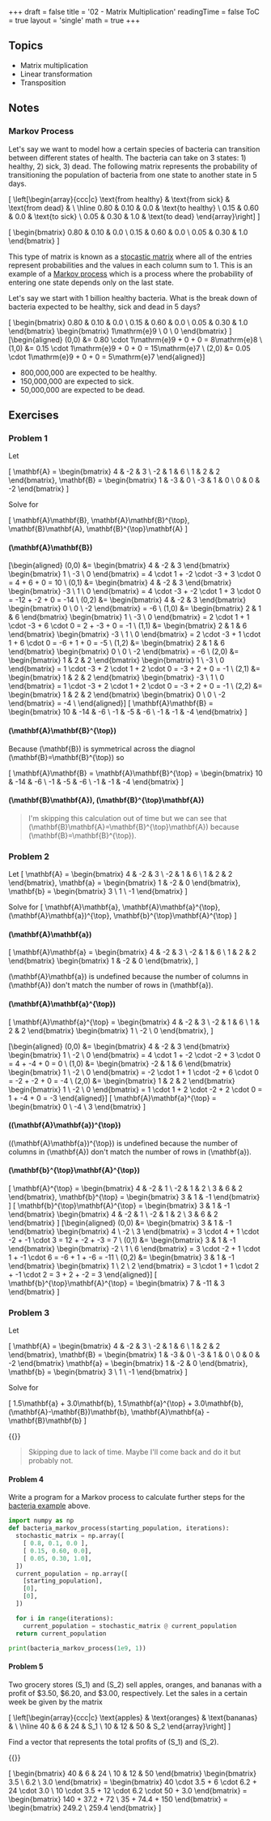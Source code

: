 +++
draft = false
title = '02 - Matrix Multiplication'
readingTime = false
ToC = true
layout = 'single'
math = true
+++

## Topics

- Matrix multiplication
- Linear transformation
- Transposition

## Notes

### Markov Process

Let's say we want to model how a certain species of bacteria can transition between different states of health. The bacteria can take on 3 states: 1) healthy, 2) sick, 3) dead. The following matrix represents the probability of transitioning the population of bacteria from one state to another state in 5 days.

\[
\left[\begin{array}{ccc|c}
\text{from healthy} & \text{from sick} & \text{from dead} & \\
\hline
0.80 & 0.10 & 0.0 & \text{to healthy} \\
0.15 & 0.60 & 0.0 & \text{to sick} \\
0.05 & 0.30 & 1.0 & \text{to dead}
\end{array}\right]
\]

\[
\begin{bmatrix}
  0.80 & 0.10 & 0.0 \\
  0.15 & 0.60 & 0.0 \\
  0.05 & 0.30 & 1.0
\end{bmatrix}
\]

This type of matrix is known as a [stocastic matrix](https://en.wikipedia.org/wiki/Stochastic_matrix) where all of the entries represent probabilities and the values in each column sum to 1. This is an example of a [Markov process](https://en.wikipedia.org/wiki/Markov_chain) which is a process where the probability of entering one state depends only on the last state.

Let's say we start with 1 billion healthy bacteria. What is the break down of bacteria expected to be healthy, sick and dead in 5 days?

\[
  \begin{bmatrix}
    0.80 & 0.10 & 0.0 \\
    0.15 & 0.60 & 0.0 \\
    0.05 & 0.30 & 1.0
  \end{bmatrix}
  \begin{bmatrix}
    1\mathrm{e}9 \\
    0 \\
    0
  \end{bmatrix}
\]
\[\begin{aligned}
  (0,0) &= 0.80 \cdot 1\mathrm{e}9 + 0 + 0 = 8\mathrm{e}8 \\
  (1,0) &= 0.15 \cdot 1\mathrm{e}9 + 0 + 0 = 15\mathrm{e}7 \\
  (2,0) &= 0.05 \cdot 1\mathrm{e}9 + 0 + 0 = 5\mathrm{e}7
\end{aligned}\]

- 800,000,000 are expected to be healthy.
- 150,000,000 are expected to sick.
- 50,000,000 are expected to be dead.

## Exercises

### Problem 1

Let

\[
  \mathbf{A} = \begin{bmatrix}
    4  & -2 & 3 \\
    -2 & 1  & 6 \\
    1  & 2  & 2
  \end{bmatrix},
  \mathbf{B} = \begin{bmatrix}
    1  & -3 & 0 \\
    -3 & 1  & 0 \\
    0  & 0  & -2
  \end{bmatrix}
\]

Solve for

\[
  \mathbf{A}\mathbf{B}, \mathbf{A}\mathbf{B}^{\top}, \mathbf{B}\mathbf{A}, \mathbf{B}^{\top}\mathbf{A}
\]

#### \(\mathbf{A}\mathbf{B}\)

\[\begin{aligned}
  (0,0) &=
    \begin{bmatrix} 4 & -2 & 3 \end{bmatrix}
    \begin{bmatrix} 1 \\ -3 \\ 0 \end{bmatrix} =
    4 \cdot 1 + -2 \cdot -3 + 3 \cdot 0 =
    4 + 6 + 0 = 10 \\
  (0,1) &= 
    \begin{bmatrix} 4 & -2 & 3 \end{bmatrix}
    \begin{bmatrix} -3 \\ 1 \\ 0 \end{bmatrix} =
    4 \cdot -3 + -2 \cdot 1 + 3 \cdot 0 =
    -12 + -2 + 0 = -14 \\
  (0,2) &= 
    \begin{bmatrix} 4 & -2 & 3 \end{bmatrix}
    \begin{bmatrix} 0 \\ 0 \\ -2 \end{bmatrix} = -6 \\
  (1,0) &= 
    \begin{bmatrix} 2 & 1 & 6 \end{bmatrix}
    \begin{bmatrix} 1 \\ -3 \\ 0 \end{bmatrix} =
    2 \cdot 1 + 1 \cdot -3 + 6 \cdot 0 = 2 + -3 + 0 = -1 \\
  (1,1) &=
    \begin{bmatrix} 2 & 1 & 6 \end{bmatrix}
    \begin{bmatrix} -3 \\ 1 \\ 0 \end{bmatrix} =
    2 \cdot -3 + 1 \cdot 1 + 6 \cdot 0 = -6 + 1 + 0 = -5 \\
  (1,2) &=
    \begin{bmatrix} 2 & 1 & 6 \end{bmatrix}
    \begin{bmatrix} 0 \\ 0 \\ -2 \end{bmatrix} = -6 \\
  (2,0) &= 
    \begin{bmatrix} 1 & 2 & 2 \end{bmatrix}
    \begin{bmatrix} 1 \\ -3 \\ 0 \end{bmatrix} =
    1 \cdot -3 + 2 \cdot 1 + 2 \cdot 0 = -3 + 2 + 0 = -1 \\
  (2,1) &=
    \begin{bmatrix} 1 & 2 & 2 \end{bmatrix}
    \begin{bmatrix} -3 \\ 1 \\ 0 \end{bmatrix} =
    1 \cdot -3 + 2 \cdot 1 + 2 \cdot 0 = -3 + 2 + 0 = -1 \\
  (2,2) &=
    \begin{bmatrix} 1 & 2 & 2 \end{bmatrix}
    \begin{bmatrix} 0 \\ 0 \\ -2 \end{bmatrix} = -4 \\
\end{aligned}\]
\[
 \mathbf{A}\mathbf{B} = 
  \begin{bmatrix}
    10 & -14 & -6 \\
    -1 & -5 & -6 \\
    -1 & -1 & -4
  \end{bmatrix}
\]

#### \(\mathbf{A}\mathbf{B}^{\top}\)

Because \(\mathbf{B}\) is symmetrical across the diagnol \(\mathbf{B}=\mathbf{B}^{\top}\) so

\[
 \mathbf{A}\mathbf{B} = 
 \mathbf{A}\mathbf{B}^{\top} = 
  \begin{bmatrix}
    10 & -14 & -6 \\
    -1 & -5 & -6 \\
    -1 & -1 & -4
  \end{bmatrix}
\]

#### \(\mathbf{B}\mathbf{A}\), \(\mathbf{B}^{\top}\mathbf{A}\)

> I'm skipping this calculation out of time but we can see that \(\mathbf{B}\mathbf{A}=\mathbf{B}^{\top}\mathbf{A}\) because \(\mathbf{B}=\mathbf{B}^{\top}\).

### Problem 2

Let
\[
  \mathbf{A} = \begin{bmatrix}
    4  & -2 & 3 \\
    -2 & 1  & 6 \\
    1  & 2  & 2
  \end{bmatrix},
  \mathbf{a} = \begin{bmatrix}
    1 & -2 & 0
  \end{bmatrix},
  \mathbf{b} = \begin{bmatrix}
    3 \\ 1 \\ -1
  \end{bmatrix}
\]

Solve for
\[
  \mathbf{A}\mathbf{a}, \mathbf{A}\mathbf{a}^{\top}, (\mathbf{A}\mathbf{a})^{\top}, \mathbf{b}^{\top}\mathbf{A}^{\top}
\]

#### \(\mathbf{A}\mathbf{a}\)

\[
  \mathbf{A}\mathbf{a} = 
  \begin{bmatrix}
    4  & -2 & 3 \\
    -2 & 1  & 6 \\
    1  & 2  & 2
  \end{bmatrix}
  \begin{bmatrix}
    1 & -2 & 0
  \end{bmatrix},
\]

\(\mathbf{A}\mathbf{a}\) is undefined because the number of columns in \(\mathbf{A}\) don't match the number of rows in \(\mathbf{a}\).

#### \(\mathbf{A}\mathbf{a}^{\top}\)

\[
  \mathbf{A}\mathbf{a}^{\top} = 
  \begin{bmatrix}
    4  & -2 & 3 \\
    -2 & 1  & 6 \\
    1  & 2  & 2
  \end{bmatrix}
  \begin{bmatrix}
    1 \\ -2 \\ 0
  \end{bmatrix},
\]

\[\begin{aligned}
  (0,0) &=
    \begin{bmatrix}
      4  & -2 & 3
    \end{bmatrix}
    \begin{bmatrix}
      1 \\ -2 \\ 0
    \end{bmatrix} =
    4 \cdot 1 + -2 \cdot -2 + 3 \cdot 0 =
    4 + -4 + 0 = 0 \\
  (1,0) &=
    \begin{bmatrix}
      -2 & 1 & 6
    \end{bmatrix}
    \begin{bmatrix}
      1 \\ -2 \\ 0
    \end{bmatrix} =
    -2 \cdot 1 + 1 \cdot -2 + 6 \cdot 0 =
    -2 + -2 + 0 = -4 \\
  (2,0) &=
    \begin{bmatrix}
      1  & 2  & 2
    \end{bmatrix}
    \begin{bmatrix}
      1 \\ -2 \\ 0
    \end{bmatrix} =
    1 \cdot 1 + 2 \cdot -2 + 2 \cdot 0 =
    1 + -4 + 0 = -3
\end{aligned}\]
\[
  \mathbf{A}\mathbf{a}^{\top} = \begin{bmatrix}
    0 \\ -4 \\ 3
  \end{bmatrix}
\]

#### \((\mathbf{A}\mathbf{a})^{\top}\)

\((\mathbf{A}\mathbf{a})^{\top}\) is undefined because the number of columns in \(\mathbf{A}\) don't match the number of rows in \(\mathbf{a}\).

#### \(\mathbf{b}^{\top}\mathbf{A}^{\top}\)

\[
  \mathbf{A}^{\top} = \begin{bmatrix}
    4  & -2 & 1 \\
    -2 & 1  & 2 \\
    3  & 6  & 2
  \end{bmatrix},
  \mathbf{b}^{\top} = \begin{bmatrix}
    3 & 1 & -1
  \end{bmatrix}
\]
\[
 \mathbf{b}^{\top}\mathbf{A}^{\top} = 
  \begin{bmatrix}
    3 & 1 & -1
  \end{bmatrix}
  \begin{bmatrix}
    4  & -2 & 1 \\
    -2 & 1  & 2 \\
    3  & 6  & 2
  \end{bmatrix}
\]
\[\begin{aligned}
  (0,0) &=
    \begin{bmatrix}
      3 & 1 & -1
    \end{bmatrix}
    \begin{bmatrix}
      4 \\ -2 \\ 3
    \end{bmatrix} =
    3 \cdot 4 + 1 \cdot -2 + -1 \cdot 3 = 12 + -2 + -3 = 7 \\
  (0,1) &= 
    \begin{bmatrix}
      3 & 1 & -1
    \end{bmatrix}
    \begin{bmatrix}
     -2 \\ 1 \\ 6
    \end{bmatrix} =
    3 \cdot -2 + 1 \cdot 1 + -1 \cdot 6 = -6 + 1 + -6 = -11 \\
  (0,2) &=
    \begin{bmatrix}
      3 & 1 & -1
    \end{bmatrix}
    \begin{bmatrix}
     1 \\ 2 \\ 2
    \end{bmatrix} =
    3 \cdot 1 + 1 \cdot 2 + -1 \cdot 2 = 3 + 2 + -2 = 3
\end{aligned}\]
\[
  \mathbf{b}^{\top}\mathbf{A}^{\top} = \begin{bmatrix}
    7 & -11 & 3
  \end{bmatrix}
\]

### Problem 3

Let

\[
  \mathbf{A} = \begin{bmatrix}
    4  & -2 & 3 \\
    -2 & 1  & 6 \\
    1  & 2  & 2
  \end{bmatrix},
  \mathbf{B} = \begin{bmatrix}
    1  & -3 & 0 \\
    -3 & 1  & 0 \\
    0  & 0  & -2
  \end{bmatrix}
  \mathbf{a} = \begin{bmatrix}
    1 & -2 & 0
  \end{bmatrix},
  \mathbf{b} = \begin{bmatrix}
    3 \\ 1 \\ -1
  \end{bmatrix}
\]

Solve for

\[
  1.5\mathbf{a} + 3.0\mathbf{b}, 1.5\mathbf{a}^{\top} + 3.0\mathbf{b}, (\mathbf{A}-\mathbf{B})\mathbf{b}, \mathbf{A}\mathbf{a} - \mathbf{B}\mathbf{b}
\]

{{<divider>}}

> Skipping due to lack of time. Maybe I'll come back and do it but probably not.

#### Problem 4

Write a program for a Markov process to calculate further steps for the [bacteria example](#markov-process) above.

```python
import numpy as np
def bacteria_markov_process(starting_population, iterations):
  stochastic_matrix = np.array([
    [ 0.8, 0.1, 0.0 ],
    [ 0.15, 0.60, 0.0],
    [ 0.05, 0.30, 1.0],
  ])
  current_population = np.array([
    [starting_population],
    [0],
    [0],
  ])

  for i in range(iterations):
    current_population = stochastic_matrix @ current_population
  return current_population

print(bacteria_markov_process(1e9, 1))
```
#### Problem 5

Two grocery stores \(S_1\) and \(S_2\) sell apples, oranges, and bananas with a profit of $3.50, $6.20, and $3.00, respectively. Let the sales in a certain week be given by the matrix

\[
\left[\begin{array}{ccc|c}
\text{apples} & \text{oranges} & \text{bananas} & \\
\hline
40 & 6 & 24 & S_1 \\
10 & 12 & 50 & S_2
\end{array}\right]
\]

Find a vector that represents the total profits of \(S_1\) and \(S_2\).

{{<divider>}}

\[
\begin{bmatrix}
  40 & 6 & 24 \\
  10 & 12 & 50 
\end{bmatrix}
\begin{bmatrix}
  3.5 \\
  6.2 \\
  3.0
\end{bmatrix} =
\begin{bmatrix}
  40 \cdot 3.5 + 6 \cdot 6.2 + 24 \cdot 3.0 \\
  10 \cdot 3.5 + 12 \cdot 6.2 \cdot 50 + 3.0
\end{bmatrix} =
\begin{bmatrix}
  140 + 37.2 + 72 \\
  35 + 74.4 + 150
\end{bmatrix} =
\begin{bmatrix}
  249.2 \\
  259.4
\end{bmatrix}
\]

